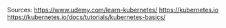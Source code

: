 Sources: https://www.udemy.com/learn-kubernetes/
https://kubernetes.io
https://kubernetes.io/docs/tutorials/kubernetes-basics/



